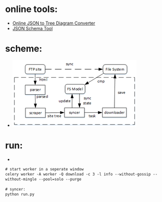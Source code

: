# online tools:
 - [Online JSON to Tree Diagram Converter](https://vanya.jp.net/vtree/)
 - [JSON Schema Tool](https://www.jsonschema.net/)

# scheme:
 - ![scheme](scheme.png)

# run:
 -

    # start worker in a seperate window
    celery worker -A worker -Q download -c 3 -l info --without-gossip --without-mingle --pool=solo --purge

    # syncer:
    python run.py
